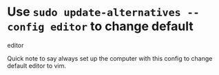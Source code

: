 # Use `sudo update-alternatives --config editor` to change default
editor

Quick note to say always set up the computer with this config to change
default editor to vim.

